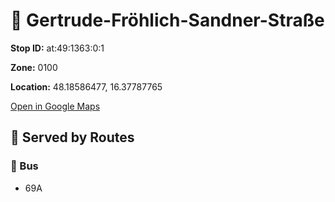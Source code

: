 # 🚉 Gertrude-Fröhlich-Sandner-Straße


**Stop ID:** at:49:1363:0:1

**Zone:** 0100

**Location:** 48.18586477, 16.37787765

[Open in Google Maps](https://www.google.com/maps?q=48.18586477,16.37787765)

## 🚆 Served by Routes

### 🚌 Bus
- 69A